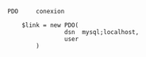 
    PDO     conexion
    
        $link = new PDO(
                    dsn  mysql;localhost,
                    user
            )